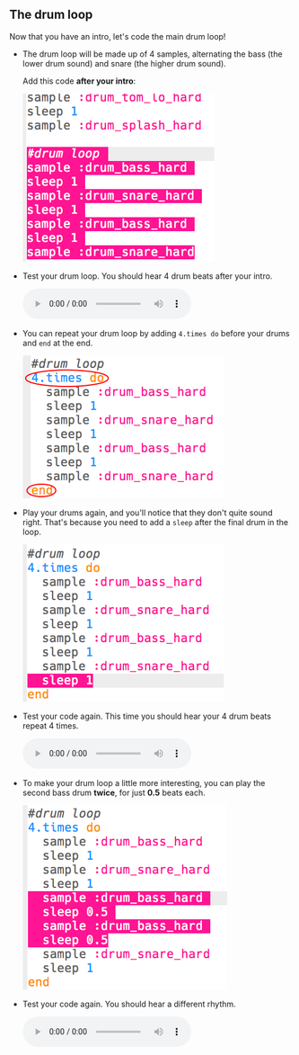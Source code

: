 ## The drum loop

Now that you have an intro, let's code the main drum loop!

+ The drum loop will be made up of 4 samples, alternating the bass (the lower drum sound) and snare (the higher drum sound).
    
    Add this code **after your intro**:
    
    ![captură de ecran](images/drum-main.png)

+ Test your drum loop. You should hear 4 drum beats after your intro.
    
    <div id="audio-preview" class="pdf-hidden">
      <audio controls preload> <source src="resources/drums-loop-1.mp3" type="audio/mpeg"> Your browser does not support the <code>audio</code> element. </audio>
    </div>
+ You can repeat your drum loop by adding `4.times do` before your drums and `end` at the end.
    
    ![captură de ecran](images/drum-loop-bug.png)

+ Play your drums again, and you'll notice that they don't quite sound right. That's because you need to add a `sleep` after the final drum in the loop.
    
    ![captură de ecran](images/drum-loop-fix.png)

+ Test your code again. This time you should hear your 4 drum beats repeat 4 times.
    
    <div id="audio-preview" class="pdf-hidden">
      <audio controls preload> <source src="resources/drums-loop-2.mp3" type="audio/mpeg"> Your browser does not support the <code>audio</code> element. </audio>
    </div>
+ To make your drum loop a little more interesting, you can play the second bass drum **twice**, for just **0.5** beats each.
    
    ![captură de ecran](images/drum-loop-double.png)

+ Test your code again. You should hear a different rhythm.
    
    <div id="audio-preview" class="pdf-hidden">
      <audio controls preload> <source src="resources/drums-loop-3.mp3" type="audio/mpeg"> Your browser does not support the <code>audio</code> element. </audio>
    </div>